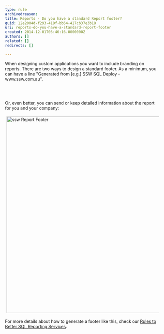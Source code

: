 ```yaml
---
type: rule
archivedreason: 
title: Reports - Do you have a standard Report footer?
guid: 12e2004d-f293-418f-bb64-427cb37e3b18
uri: reports-do-you-have-a-standard-report-footer
created: 2014-12-01T05:46:16.0000000Z
authors: []
related: []
redirects: []

---
```



<p>When designing custom applications you want to include branding on reports. 
                    There are two ways to design a standard footer. As a minimum, you can have a 
                    line &quot;Generated from [e.g.] SSW SQL Deploy - www.ssw.com.au&quot;.</p>
<br><excerpt class='endintro'></excerpt><br>
<p>Or, even better, you can send or keep detailed information about the report for you and your company&#58;</p><dl class="image"><dt> 
      <img alt="ssw Report Footer" src="http&#58;//www.ssw.com.au/ssw/Standards/Rules/Images/BetterInterface_ReportFooter.jpg" style="margin&#58;5px;width&#58;650px;" />
   </dt></dl><p class="productBox"> For more details about how to generate a footer like this, check our 
   <a href="http&#58;//www.ssw.com.au/ssw/Standards/Rules/RulesToBetterSQLReportingServices.aspx#UsefulFooter">Rules to Better SQL Reporting Services</a>. </p>


